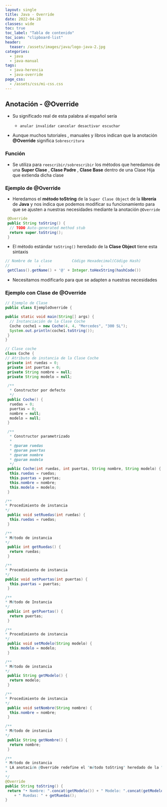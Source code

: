 ```yaml
---
layout: single
title: Java - Override
date: 2022-04-28
classes: wide
toc: true
toc_label: "Tabla de contenido"
toc_icon: "clipboard-list"
header:
  teaser: /assets/images/java/logo-java-2.jpg
categories:
  - java
  - java-manual
tags:
  - java-herencia
  - java-override
page_css: 
  - /assets/css/mi-css.css
---
```


## Anotación - @Override

* Su significado real de esta palabra al español sería
  * ``anular invalidar cancelar desactivar escuchar``

* Aunque muchos tutoriales , manuales y libros indican que la anotación **@Override** significa ``Sobrescritura``

### Función

* Se utiliza para ``reescribir/sobrescribir`` los métodos que heredamos de una **Super Clase** , **Clase Padre** , **Clase Base** dentro de una Clase Hija que extienda dicha clase

### Ejemplo de @Override

* Heredamos el **método toString** de la ``Super Clase Object`` de la **librería** de **Java** y nos indica que podemos modificar su funcionamiento para que se ajusten a nuestras necesidades mediante la anotación ``@Override``

```java
 @Override
 public String toString() {
  // TODO Auto-generated method stub
  return super.toString();
 }
```

* El método estándar ``toString()`` heredado de la **Clase Object** tiene esta sintaxis

```java
// Nombre de la clase         Código Hexadecimal(Código Hash)
//             ↓                           ↓        ↓
 getClass().getName() + '@' + Integer.toHexString(hashCode())
```

* Necesitamos modificarlo para que se adapten a nuestras necesidades

### Ejemplo con Clase de @Override

```java
// Ejemplo de Clase
public class EjemploOverride {

public static void main(String[] args) {
  // Instanciación de la Clase Coche
  Coche coche1 = new Coche(4, 4, "Mercedes", "300 SL");
  System.out.println(coche1.toString());
 }
}

// Clase coche
class Coche {
// Atributo de instancia de la Clase Coche
 private int ruedas = 0;
 private int puertas = 0;
 private String nombre = null;
 private String modelo = null;

 /**
  * Constructor por defecto
  */
 public Coche() {
  ruedas = 0;
  puertas = 0;
  nombre = null;
  modelo = null;
 }

 /**
  * Constructor parametrizado
  *
  * @param ruedas
  * @param puertas
  * @param nombre
  * @param modelo
  */
 public Coche(int ruedas, int puertas, String nombre, String modelo) {
  this.ruedas = ruedas;
  this.puertas = puertas;
  this.nombre = nombre;
  this.modelo = modelo;
 }

/**
* Procedimiento de instancia
*/
 public void setRuedas(int ruedas) {
  this.ruedas = ruedas;
 }

/**
* Método de instancia
*/
 public int getRuedas() {
  return ruedas;
 }

/**
* Procedimiento de instancia
*/
public void setPuertas(int puertas) {
  this.puertas = puertas;
 }

/**
* Método de Instancia
*/
 public int getPuertas() {
  return puertas;
 }

/**
* Procedimiento de instancia
*/
 public void setModelo(String modelo) {
  this.modelo = modelo;
 }

/**
* Método de instancia
*/
 public String getModelo() {
  return modelo;
 }

/**
* Procedimiento de instancia
*/
 public void setNombre(String nombre) {
  this.nombre = nombre;
 }

/**
* Método de instancia
*/
 public String getNombre() {
  return nombre;
 }

/**
* Método de instancia
* LA anotación @Override redefine el "método toString" heredado de la "clase Object" para que muestre los valores de los objetos de la "clase Coche" que los invoque y se muestren por consola
*  
*/
@Override
public String toString() {
 return "• Nombre: ".concat(getModelo()) + " Modelo: ".concat(getModelo()) + " Puertas: " + getPuertas()
    + " Ruedas: " + getRuedas();
}
```
